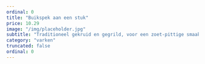 ```yaml
---
ordinal: 0
title: "Buikspek aan een stuk"
price: 10.29
image: "/img/placeholder.jpg"
subtitle: "Traditioneel gekruid en gegrild, voor een zoet-pittige smaak."
category: "varken"
truncated: false
ordinal: 0
---
```

